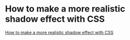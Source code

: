 # How to make a more realistic shadow effect with CSS
[How to make a more realistic shadow effect with CSS](https://aiwithcloud.com/2022/09/19/how_to_make_a_more_realistic_shadow_effect_with_css/)